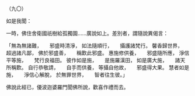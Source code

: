 （九〇）

如是我聞：

一時，佛住舍衛國祇樹給孤獨園……廣說如上。差別者，謂隨說異偈言：

「無為無諸難，　　邪盛時清淨，
如法隨順行，　　攝護諸梵行。
馨香歸世界，　　超過諸凡鄙，
佛於邪盛善，　　稱歎此邪盛。
惠施修供養，　　邪盛隨所應，
淨信平等施，　　梵行良福田。
彼作如是施，　　是施羅漢田，
如是廣大施，　　諸天所稱歎。
自行恭敬請，　　自手而供養，
等攝自他故，　　邪盛得大果。
慧者如是施，　　淨信心解脫，
於無罪世界，　　智者往生彼。」

佛說此經已，優波迦婆羅門聞佛所說，歡喜作禮而去。




